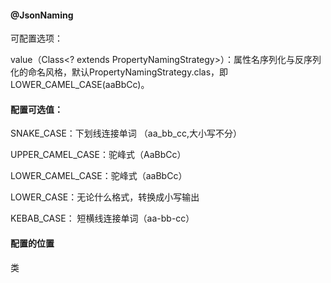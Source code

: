 #### @JsonNaming

可配置选项：

value（Class<? extends PropertyNamingStrategy>）：属性名序列化与反序列化的命名风格，默认PropertyNamingStrategy.clas，即LOWER_CAMEL_CASE(aaBbCc)。


#### 配置可选值：

SNAKE_CASE：下划线连接单词 （aa_bb_cc,大小写不分）

UPPER_CAMEL_CASE：驼峰式（AaBbCc）

LOWER_CAMEL_CASE：驼峰式（aaBbCc）

LOWER_CASE：无论什么格式，转换成小写输出

KEBAB_CASE： 短横线连接单词（aa-bb-cc）


#### 配置的位置

类